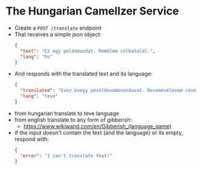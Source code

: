 # The Hungarian CamelIzer Service

- Create a `POST /translate` endpoint
- That receives a simple json object:
  ```json
  {
    "text": "Ez egy példamondat. Remélem célbatalál.",
    "lang": "hu"
  }
  ```
- And responds with the translated text and its language:
  ```json
  {
    "translated": "Evez evegy pévéldavamovondavat. Revemévélevem cévélbavavtavalávál.",
    "lang": "teve"
  }
  ```
- from hungarian translate to teve language
- from english translate to any form of gibberish:
  - <https://www.wikiwand.com/en/Gibberish_(language_game)>
- if the input doesn't contain the text (and the language) or its empty, respond
  with:
  ```json
  {
    "error": "I can't translate that!"
  }
  ```
